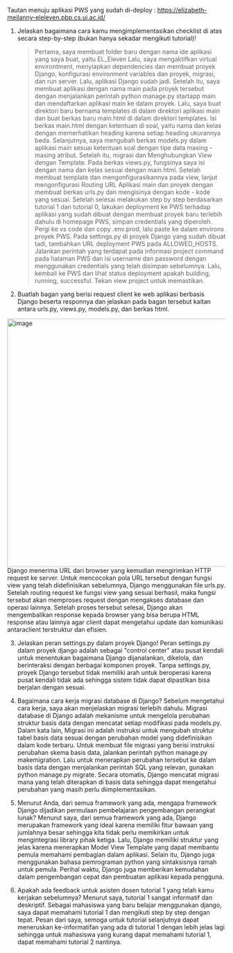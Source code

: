 Tautan menuju aplikasi PWS yang sudah di-deploy : https://elizabeth-meilanny-eleleven.pbp.cs.ui.ac.id/

1. Jelaskan bagaimana cara kamu mengimplementasikan checklist di atas secara step-by-step (bukan hanya sekadar mengikuti tutorial)!
    > Pertama, saya membuat folder baru dengan nama ide aplikasi yang saya buat, yaitu EL_Eleven
    > Lalu, saya mengaktifkan virtual environtment, menyiapkan dependencies dan membuat proyek Django, konfigurasi environment variables dan proyek, migrasi, dan run server. Lalu, aplikasi Django sudah jadi.
    > Setelah itu, saya membuat aplikasi dengan nama main pada proyek tersebut dengan menjalankan perintah python manage.py startapp main dan mendaftarkan aplikasi main ke dalam proyek.
    > Lalu, saya buat direktori baru bernama templates di dalam direktori aplikasi main dan buat berkas baru main.html di dalam direktori templates. Isi berkas main.html dengan ketentuan di soal, yaitu nama dan kelas dengan memerhatikan heading karena setiap heading ukurannya beda.
    > Selanjutnya, saya mengubah berkas models.py dalam aplikasi main sesuai ketentuan soal dengan tipe data masing - masing atribut.
    > Setelah itu, migrasi dan Menghubungkan View dengan Template. Pada berkas views.py, fungsinya saya isi dengan nama dan kelas sesuai dengan main.html.
    > Setelah membuat template dan mengonfigurasikannya pada view, lanjut mengonfigurasi Routing URL Aplikasi main dan proyek dengan membuat berkas urls.py dan mengisinya dengan kode - kode yang sesuai.
    > Setelah selesai melakukan step by step berdasarkan tutorial 1 dan tutorial 0, lakukan deployment ke PWS terhadap aplikasi yang sudah dibuat dengan membuat proyek baru terlebih dahulu di homepage PWS, simpan credentials yang diperoleh. Pergi ke vs code dan copy .env.prod, lalu paste ke dalam environs proyek PWS. Pada settings.py di proyek Django yang sudah dibuat tadi, tambahkan URL deployment PWS pada ALLOWED_HOSTS. Jalankan perintah yang terdapat pada informasi project command pada halaman PWS dan isi username dan password dengan menggunakan credentials yang telah disimpan sebelumnya. Lalu, kembali ke PWS dan lihat status deployment apakah building, running, successful. Tekan view project untuk memastikan. 


2. Buatlah bagan yang berisi request client ke web aplikasi berbasis Django beserta responnya dan jelaskan pada bagan tersebut kaitan antara urls.py, views.py, models.py, dan berkas html.
<img width="1050" height="571" alt="image" src="https://github.com/user-attachments/assets/8507194b-6b70-4a42-8fa8-654246419f79" />
Django menerima URL dari browser yang kemudian mengirimkan HTTP request ke server. Untuk mencocokan pola URL tersebut dengan fungsi view yang telah didefinisikan sebelumnya, Django menggunakan file urls.py. Setelah routing request ke fungsi view yang sesuai berhasil, maka fungsi tersebut akan memproses request dengan mengakses database dan operasi lainnya. Setelah proses tersebut selesai, Django akan mengembalikan response kepada browser yang bisa berupa HTML response atau lainnya agar client dapat mengetahui update dan komunikasi antaraclient terstruktur dan efisien.


3. Jelaskan peran settings.py dalam proyek Django!
Peran settings.py dalam proyek django adalah sebagai "control center" atau pusat kendali untuk menentukan bagaimana Django dijanalankan, dikelola, dan berinteraksi dengan berbagai komponen proyek. Tanpa settings.py, proyek Django tersebut tidak memiliki arah untuk beroperasi karena pusat kendali tidak ada sehingga sistem tidak dapat dipastikan bisa berjalan dengan sesuai.


4. Bagaimana cara kerja migrasi database di Django?
Sebelum mengetahui cara kerja, saya akan menjelaskan migrasi terlebih dahulu. Migrasi database di Django adalah mekanisme untuk mengelola perubahan struktur basis data dengan mencatat setiap modifikasi pada models.py. Dalam kata lain, Migrasi ini adalah instruksi untuk mengubah struktur tabel basis data sesuai dengan perubahan model yang didefinisikan dalam kode terbaru. Untuk membuat file migrasi yang berisi instruksi perubahan skema basis data, jalankan perintah python manage.py makemigration. Lalu untuk menerapkan perubahan tersebut ke dalam basis data dengan menjalankan perintah SQL yang relevan, gunakan python manage.py migrate. Secara otomatis, Django mencatat migrasi mana yang telah diterapkan di basis data sehingga dapat mengetahui perubahan yang masih perlu diimplementasikan.


5. Menurut Anda, dari semua framework yang ada, mengapa framework Django dijadikan permulaan pembelajaran pengembangan perangkat lunak?
Menurut saya, dari semua framework yang ada, Django merupakan framework yang ideal karena memiliki fitur bawaan yang jumlahnya besar sehingga kita tidak perlu memikirkan untuk mengintegrasi library pihak ketiga. Lalu, Django memiliki struktur yang jelas karena menerapkan Model View Template yang dapat membantu pemula memahami pembagian dalam aplikasi. Selain itu, Django juga menggunakan bahasa pemrograman python yang sintaksisnya ramah untuk pemula. Perihal waktu, Django juga memberikan kemudahan dalam pengembangan cepat dan pembuatan aplikasi kepada pengguna.


6. Apakah ada feedback untuk asisten dosen tutorial 1 yang telah kamu kerjakan sebelumnya?
Menurut saya, tutorial 1 sangat informatif dan deskriptif. Sebagai mahasiswa yang baru belajar menggunakan django, saya dapat memahami tutorial 1 dan mengikuti step by step dengan tepat. Pesan dari saya, semoga untuk tutorial selanjutnya dapat meneruskan ke-informatifan yang ada di tutorial 1 dengan lebih jelas lagi sehingga untuk mahasiswa yang kurang dapat memahami tutorial 1, dapat memahami tutorial 2 nantinya.
